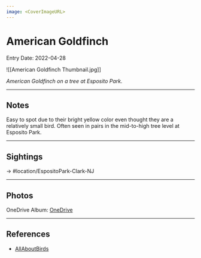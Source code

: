 ```yaml
---
image: <CoverImageURL>
---
```


# American Goldfinch
Entry Date: 2022-04-28


![[American Goldfinch Thumbnail.jpg]]

*American Goldfinch on a tree at Esposito Park.*

---------------------------------------------------------------
## Notes

Easy to spot due to their bright yellow color even thought they are a relatively small bird. Often seen in pairs in the mid-to-high tree level at Esposito Park.

---------------------------------------------------------------
## Sightings

-> #location/EspositoPark-Clark-NJ

---------------------------------------------------------------
## Photos
OneDrive Album: [OneDrive](https://1drv.ms/u/s!AvaIuMdCo_w-2ShErNBIeFRzekw-?e=X7LhGV)

---------------------------------------------------------------
## References
- [AllAboutBirds](https://1drv.ms/u/s!AvaIuMdCo_w-0VpP5so7QodlU4om?e=acFcCC)